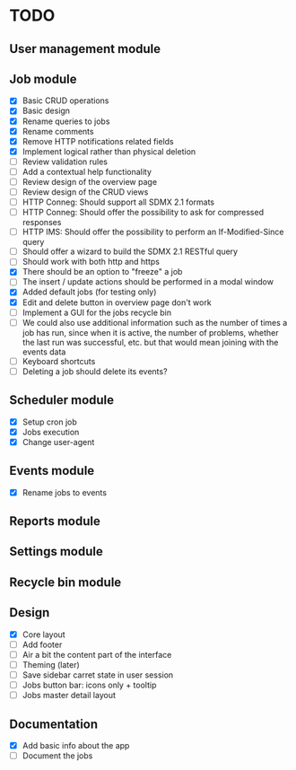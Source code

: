 # TODO

## User management module

## Job module
- [x] Basic CRUD operations
- [x] Basic design
- [x] Rename queries to jobs
- [x] Rename comments
- [x] Remove HTTP notifications related fields
- [x] Implement logical rather than physical deletion
- [ ] Review validation rules
- [ ] Add a contextual help functionality
- [ ] Review design of the overview page
- [ ] Review design of the CRUD views
- [ ] HTTP Conneg: Should support all SDMX 2.1 formats
- [ ] HTTP Conneg: Should offer the possibility to ask for compressed responses
- [ ] HTTP IMS: Should offer the possibility to perform an If-Modified-Since query
- [ ] Should offer a wizard to build the SDMX 2.1 RESTful query
- [ ] Should work with both http and https
- [x] There should be an option to "freeze" a job
- [ ] The insert / update actions should be performed in a modal window
- [x] Added default jobs (for testing only)
- [x] Edit and delete button in overview page don't work
- [ ] Implement a GUI for the jobs recycle bin
- [ ] We could also use additional information such as the number of times a job has run, since when it is active, the number of problems, whether the last run was successful, etc. but that would mean joining with the events data
- [ ] Keyboard shortcuts
- [ ] Deleting a job should delete its events?

## Scheduler module
- [x] Setup cron job
- [x] Jobs execution
- [x] Change user-agent

## Events module
- [x] Rename jobs to events

## Reports module

## Settings module

## Recycle bin module

## Design
- [x] Core layout
- [ ] Add footer
- [ ] Air a bit the content part of the interface
- [ ] Theming (later)
- [ ] Save sidebar carret state in user session
- [ ] Jobs button bar: icons only + tooltip
- [ ] Jobs master detail layout

## Documentation
- [x] Add basic info about the app
- [ ] Document the jobs
